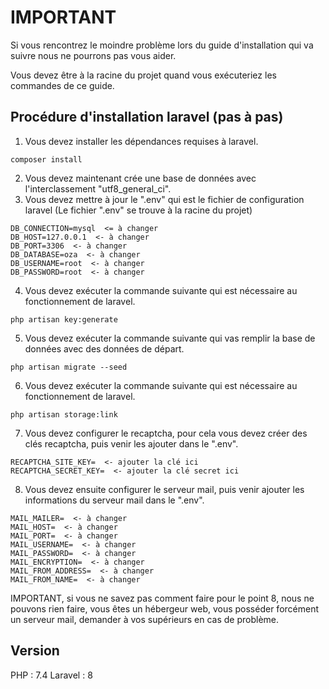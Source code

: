 # IMPORTANT
Si vous rencontrez le moindre problème lors du guide d'installation qui va suivre
nous ne pourrons pas vous aider.

Vous devez être à la racine du projet quand vous exécuteriez les commandes de ce guide.

## Procédure d'installation laravel (pas à pas)

1. Vous devez installer les dépendances requises à laravel.
```shell
composer install
```
2. Vous devez maintenant crée une base de données avec l'interclassement "utf8_general_ci".
3. Vous devez mettre à jour le ".env" qui est le fichier de configuration laravel
   (Le fichier ".env" se trouve à la racine du projet)
```
DB_CONNECTION=mysql  <= à changer
DB_HOST=127.0.0.1  <- à changer
DB_PORT=3306  <- à changer
DB_DATABASE=oza  <- à changer
DB_USERNAME=root  <- à changer
DB_PASSWORD=root  <- à changer
```
4. Vous devez exécuter la commande suivante qui est nécessaire au fonctionnement de laravel.
````shell
php artisan key:generate
````
5. Vous devez exécuter la commande suivante qui vas remplir la base de données avec des données de départ.
````shell
php artisan migrate --seed
````
6. Vous devez exécuter la commande suivante qui est nécessaire au fonctionnement de laravel.
````shell
php artisan storage:link
````
7. Vous devez configurer le recaptcha, pour cela vous devez créer des clés recaptcha, puis venir les ajouter dans le ".env".
````
RECAPTCHA_SITE_KEY=  <- ajouter la clé ici
RECAPTCHA_SECRET_KEY=  <- ajouter la clé secret ici
````
8. Vous devez ensuite configurer le serveur mail, puis venir ajouter les informations du serveur mail dans le ".env".
````
MAIL_MAILER=  <- à changer
MAIL_HOST=  <- à changer
MAIL_PORT=  <- à changer
MAIL_USERNAME=  <- à changer
MAIL_PASSWORD=  <- à changer
MAIL_ENCRYPTION=  <- à changer
MAIL_FROM_ADDRESS=  <- à changer
MAIL_FROM_NAME=  <- à changer
````
IMPORTANT, si vous ne savez pas comment faire pour le point 8, nous ne pouvons rien faire,
vous êtes un hébergeur web, vous posséder forcément un serveur mail, demander à vos supérieurs en cas de problème.

## Version
PHP : 7.4
Laravel : 8
